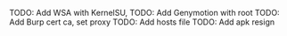 TODO: Add WSA with KernelSU, 
TODO: Add Genymotion with root
TODO: Add Burp cert ca, set proxy
TODO: Add hosts file
TODO: Add apk resign
